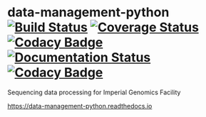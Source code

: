 # data-management-python [![Build Status](https://travis-ci.org/imperial-genomics-facility/data-management-python.svg?branch=master)](https://travis-ci.org/imperial-genomics-facility/data-management-python)  [![Coverage Status](https://coveralls.io/repos/github/imperial-genomics-facility/data-management-python/badge.svg)](https://coveralls.io/github/imperial-genomics-facility/data-management-python) [![Codacy Badge](https://api.codacy.com/project/badge/Grade/c9fd21e5a8bb4e66ae5ef219bc4cd4c1)](https://www.codacy.com/app/avikdatta/data-management-python?utm_source=github.com&amp;utm_medium=referral&amp;utm_content=imperial-genomics-facility/data-management-python&amp;utm_campaign=Badge_Grade) [![Documentation Status](https://readthedocs.org/projects/data-management-python/badge/?version=master)](https://data-management-python.readthedocs.io/en/master/?badge=master)  [![Codacy Badge](https://app.codacy.com/project/badge/Coverage/c9fd21e5a8bb4e66ae5ef219bc4cd4c1)](https://www.codacy.com/manual/ImperialGenomicFacility/data-management-python/dashboard?utm_source=github.com&amp;utm_medium=referral&amp;utm_content=imperial-genomics-facility/data-management-python&amp;utm_campaign=Badge_Coverage)

Sequencing data processing for Imperial Genomics Facility

https://data-management-python.readthedocs.io